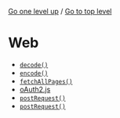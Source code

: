 <!-- generated by markdown-notes-tree -->

<!-- upward navigation links generated by markdown-notes-tree start here -->

[Go one level up](..) / [Go to top level](../..)

<!-- upward navigation links generated by markdown-notes-tree end here -->

# Web

<!-- optional markdown-notes-tree directory description starts here -->

<!-- optional markdown-notes-tree directory description ends here -->

- [`decode()`](decode.md)
- [`encode()`](encode.md)
- [`fetchAllPages()`](fetchAllPages.md)
- [oAuth2.js](oAuth2.md)
- [`postRequest()`](postRequest.md)
- [`postRequest()`](postRequest\(\).md)
